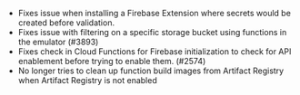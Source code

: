 - Fixes issue when installing a Firebase Extension where secrets would be created before validation.
- Fixes issue with filtering on a specific storage bucket using functions in the emulator (#3893)
- Fixes check in Cloud Functions for Firebase initialization to check for API enablement before trying to enable them. (#2574)
- No longer tries to clean up function build images from Artifact Registry when Artifact Registry is not enabled
